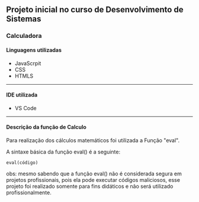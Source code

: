 ## Projeto inicial no curso de Desenvolvimento de Sistemas
### Calculadora 

#### Linguagens utilizadas
- JavaScrpit
- CSS
- HTMLS
---
#### IDE utilizada
- VS Code
---
#### Descrição da função de Calculo
Para realização dos cálculos matemáticos foi utilizada a Função "eval".

A sintaxe básica da função eval() é a seguinte:
```
eval(código)
```
obs: mesmo sabendo que a função eval() não é considerada segura em projetos
profissionais, pois ela pode executar códigos maliciosos, esse projeto foi 
realizado somente para fins didáticos e não será utilizado profissionalmente.


